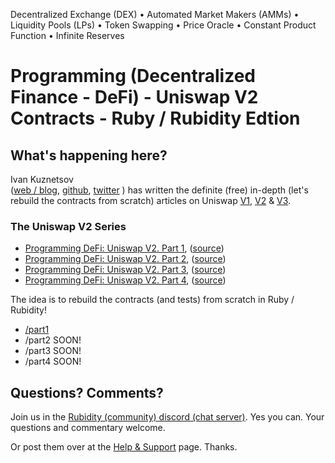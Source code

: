 Decentralized Exchange (DEX) • Automated Market Makers (AMMs) • Liquidity Pools (LPs) • Token Swapping • Price Oracle • Constant Product Function • Infinite Reserves


# Programming (Decentralized Finance - DeFi) - Uniswap V2 Contracts - Ruby / Rubidity Edtion


## What's happening here?

Ivan Kuznetsov  
([web / blog](https://jeiwan.net),
 [github](https://github.com/Jeiwan),
 [twitter](https://twitter.com/jeiwan7)
) has written the definite (free) in-depth (let's rebuild the contracts from scratch) articles on Uniswap [V1](https://jeiwan.net/posts/programming-defi-uniswap-1/), [V2](#the_uniswap_v2_series) & [V3](https://jeiwan.net/posts/uniswap-v3-development-book-is-out/).


### The Uniswap V2 Series

- [Programming DeFi: Uniswap V2. Part 1](https://jeiwan.net/posts/programming-defi-uniswapv2-1/),  ([source](https://github.com/Jeiwan/zuniswapv2/tree/part_1))
- [Programming DeFi: Uniswap V2. Part 2](https://jeiwan.net/posts/programming-defi-uniswapv2-2/),  ([source](https://github.com/Jeiwan/zuniswapv2/tree/part_2))
- [Programming DeFi: Uniswap V2. Part 3](https://jeiwan.net/posts/programming-defi-uniswapv2-3/),  ([source](https://github.com/Jeiwan/zuniswapv2/tree/part_3))
- [Programming DeFi: Uniswap V2. Part 4](https://jeiwan.net/posts/programming-defi-uniswapv2-4/),  ([source](https://github.com/Jeiwan/zuniswapv2/tree/part_4))
 


The idea is to rebuild the contracts (and tests) from scratch in Ruby / Rubidity!

- [/part1](part1)
- /part2   SOON!
- /part3   SOON!
- /part4   SOON!





## Questions? Comments?

Join us in the [Rubidity (community) discord (chat server)](https://discord.gg/3JRnDUap6y). Yes you can.
Your questions and commentary welcome.

Or post them over at the [Help & Support](https://github.com/geraldb/help) page. Thanks.

